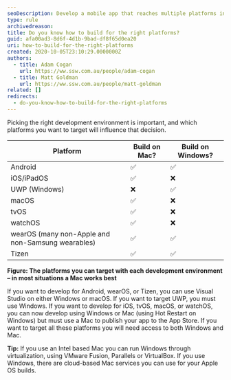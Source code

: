 ```yaml
---
seoDescription: Develop a mobile app that reaches multiple platforms including Android, iOS, watchOS and more by choosing the right development environment for your needs.
type: rule
archivedreason:
title: Do you know how to build for the right platforms?
guid: afa00ad3-8d6f-4d1b-9bad-df8f65d0ea20
uri: how-to-build-for-the-right-platforms
created: 2020-10-05T23:10:29.0000000Z
authors:
  - title: Adam Cogan
    url: https://ww.ssw.com.au/people/adam-cogan
  - title: Matt Goldman
    url: https://ww.ssw.com.au/people/matt-goldman
related: []
redirects:
  - do-you-know-how-to-build-for-the-right-platforms
---
```


Picking the right development environment is important, and which platforms you want to target will influence that decision.

<!--endintro-->

| Platform                                          | Build on Mac? | Build on Windows? |
| ------------------------------------------------- | ------------- | ----------------- |
| Android                                           | ✅            | ✅                |
| iOS/iPadOS                                        | ✅            | ❌                |
| UWP (Windows)                                     | ❌            | ✅                |
| macOS                                             | ✅            | ❌                |
| tvOS                                              | ✅            | ❌                |
| watchOS                                           | ✅            | ❌                |
| wearOS (many non-Apple and non-Samsung wearables) | ✅            | ✅                |
| Tizen                                             | ✅            | ✅                |

**Figure: The platforms you can target with each development environment – in most situations a Mac works best**

If you want to develop for Android, wearOS, or Tizen, you can use Visual Studio on either Windows or macOS. If you want to target UWP, you must use Windows. If you want to develop for iOS, tvOS, macOS, or watchOS, you can now develop using Windows or Mac (using Hot Restart on Windows) but must use a Mac to publish your app to the App Store. If you want to target all these platforms you will need access to both Windows and Mac.

**Tip:** If you use an Intel based Mac you can run Windows through virtualization, using VMware Fusion, Parallels or VirtualBox. If you use Windows, there are cloud-based Mac services you can use for your Apple OS builds.
